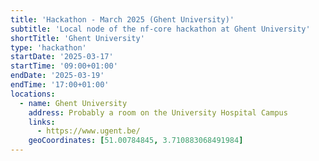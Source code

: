 ```yaml
---
title: 'Hackathon - March 2025 (Ghent University)'
subtitle: 'Local node of the nf-core hackathon at Ghent University'
shortTitle: 'Ghent University'
type: 'hackathon'
startDate: '2025-03-17'
startTime: '09:00+01:00'
endDate: '2025-03-19'
endTime: '17:00+01:00'
locations:
  - name: Ghent University
    address: Probably a room on the University Hospital Campus
    links:
      - https://www.ugent.be/
    geoCoordinates: [51.00784845, 3.710883068491984]
---
```

